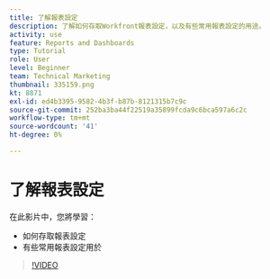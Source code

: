 ```yaml
---
title: 了解報表設定
description: 了解如何存取Workfront報表設定，以及有些常用報表設定的用途。
activity: use
feature: Reports and Dashboards
type: Tutorial
role: User
level: Beginner
team: Technical Marketing
thumbnail: 335159.png
kt: 8871
exl-id: ed4b3395-9582-4b3f-b87b-8121315b7c9c
source-git-commit: 252ba3ba44f22519a35899fcda9c6bca597a6c2c
workflow-type: tm+mt
source-wordcount: '41'
ht-degree: 0%

---
```


# 了解報表設定

在此影片中，您將學習：

* 如何存取報表設定
* 有些常用報表設定用於

>[!VIDEO](https://video.tv.adobe.com/v/335159/?quality=12)
